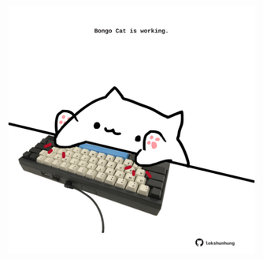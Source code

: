 <!-- built at 16/06/2021, 10:01:56 UTC -->
<p align="center">
  <img width="500" height="500" src="./ReadmeImage.svg">
</p>

